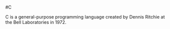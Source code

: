 #C
C is a general-purpose programming language created by Dennis Ritchie at the Bell Laboratories in 1972.